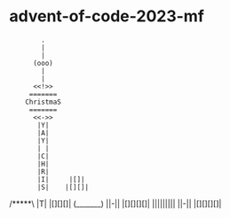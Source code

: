 # advent-of-code-2023-mf

            .             
            |             
            |             
          (ooo)           
            |             
            |             
          <<!>>           
         =======          
        ChristmaS         
         =======          
          <<->>           
           |Y|            
           |A|            
           |Y|            
           | |            
           |C|            
           |H|            
           |R|            
           |I|     |[]|   
           |S|    |[][]|  
 /*****\   |T|   |[][][]| 
(_______) ||-|| |[][][][]|
||||||||| ||-|| |[][][][]|


